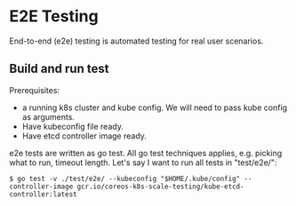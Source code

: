 # E2E Testing

End-to-end (e2e) testing is automated testing for real user scenarios.

## Build and run test

Prerequisites:
- a running k8s cluster and kube config. We will need to pass kube config as arguments.
- Have kubeconfig file ready.
- Have etcd controller image ready.

e2e tests are written as go test. All go test techniques applies, e.g. picking what to run, timeout length.
Let's say I want to run all tests in "test/e2e/":
```
$ go test -v ./test/e2e/ --kubeconfig "$HOME/.kube/config" --controller-image gcr.io/coreos-k8s-scale-testing/kube-etcd-controller:latest
```
